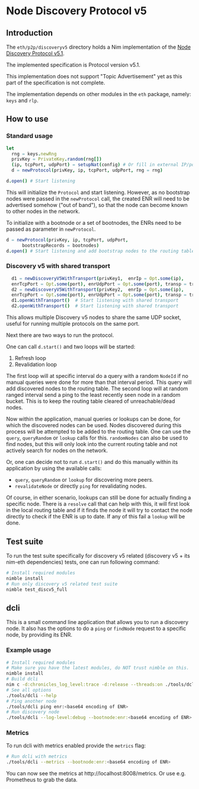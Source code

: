 # Node Discovery Protocol v5
## Introduction
The `eth/p2p/discoveryv5` directory holds a Nim implementation of the
[Node Discovery Protocol v5.1](https://github.com/ethereum/devp2p/blob/master/discv5/discv5.md).

The implemented specification is Protocol version v5.1.

This implementation does not support "Topic Advertisement" yet as this part of
the specification is not complete.

The implementation depends on other modules in the `eth` package, namely: `keys`
and `rlp`.

## How to use

### Standard usage 

```Nim
let
  rng = keys.newRng
  privKey = PrivateKey.random(rng[])
  (ip, tcpPort, udpPort) = setupNat(config) # Or fill in external IP/ports manually
  d = newProtocol(privKey, ip, tcpPort, udpPort, rng = rng)

d.open() # Start listening
```

This will initialize the `Protocol` and start listening. However, as no
bootstrap nodes were passed in the `newProtocol` call, the created ENR will need
to be advertised somehow ("out of band"), so that the node can become known to
other nodes in the network.

To initialize with a bootnode or a set of bootnodes, the ENRs need to be passed
as parameter in `newProtocol`.
```Nim
d = newProtocol(privKey, ip, tcpPort, udpPort,
      bootstrapRecords = bootnodes)
d.open() # Start listening and add bootstrap nodes to the routing table.
```

### Discovery v5 with shared transport 

```Nim
  d1 = newDiscoveryV5WithTransport(privKey1,  enrIp = Opt.some(ip),
  enrTcpPort = Opt.some(port), enrUdpPort = Opt.some(port), transp = transport, bindAddress)
  d2 = newDiscoveryV5WithTransport(privKey2,  enrIp = Opt.some(ip),
  enrTcpPort = Opt.some(port), enrUdpPort = Opt.some(port), transp = transport, bindAddress)
  d1.openWithTransport()  # Start listening with shared transport
  d2.openWithTransport()  # Start listening with shared transport
```
This allows multiple Discovery v5 nodes to share the same UDP socket, useful for running multiple protocols on the same port.

Next there are two ways to run the protocol.

One can call `d.start()` and two loops will be started:
1. Refresh loop
2. Revalidation loop

The first loop will at specific interval do a query with a random `NodeId` if no
manual queries were done for more than that interval period.
This query will add discovered nodes to the routing table.
The second loop will at random ranged interval send a ping to the least recently
seen node in a random bucket. This is to keep the routing table cleared of
unreachable/dead nodes.

Now within the application, manual queries or lookups can be done, for which
the discovered nodes can be used. Nodes discovered during this process will be
attempted to be added to the routing table. One can use the `query`, `queryRandom`
or `lookup` calls for this. `randomNodes` can also be used to find nodes,
but this will only look into the current routing table and not actively
search for nodes on the network.

Or, one can decide not to run `d.start()` and do this manually within its
application by using the available calls:
- `query`, `queryRandom` or `lookup` for discovering more peers.
- `revalidateNode` or directly `ping` for revalidating nodes.

Of course, in either scenario, lookups can still be done for actually finding a
specific node. There is a `resolve` call that can help with this, it will first
look in the local routing table and if it finds the node it will try to contact
the node directly to check if the ENR is up to date. If any of this fail a
`lookup` will be done.

## Test suite
To run the test suite specifically for discovery v5 related (discovery v5 + its
nim-eth dependencies) tests, one can run following command:
```sh
# Install required modules
nimble install
# Run only discovery v5 related test suite
nimble test_discv5_full
```

## dcli
This is a small command line application that allows you to run a discovery
node. It also has the options to do a `ping` or `findNode` request to a specific
node, by providing its ENR.

### Example usage
```sh
# Install required modules
# Make sure you have the latest modules, do NOT trust nimble on this.
nimble install
# Build dcli
nim c -d:chronicles_log_level:trace -d:release --threads:on ./tools/dcli
# See all options
./tools/dcli --help
# Ping another node
./tools/dcli ping enr:<base64 encoding of ENR>
# Run discovery node
./tools/dcli --log-level:debug --bootnode:enr:<base64 encoding of ENR>
```

### Metrics
To run dcli with metrics enabled provide the `metrics` flag:

```sh
# Run dcli with metrics
./tools/dcli --metrics --bootnode:enr:<base64 encoding of ENR>
```

You can now see the metrics at http://localhost:8008/metrics. Or use e.g.
Prometheus to grab the data.
